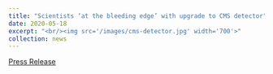 ```yaml
---
title: "Scientists ‘at the bleeding edge’ with upgrade to CMS detector"
date: 2020-05-18
excerpt: "<br/><img src='/images/cms-detector.jpg' width='700'>"
collection: news
---
```


[Press Release](https://www.purdue.edu/newsroom/releases/2020/Q2/scientists-at-the-bleeding-edge-with-upgrade-to-cms-detector.html?_ga=2.234304542.1076447491.1630354112-314582130.1627373332)
